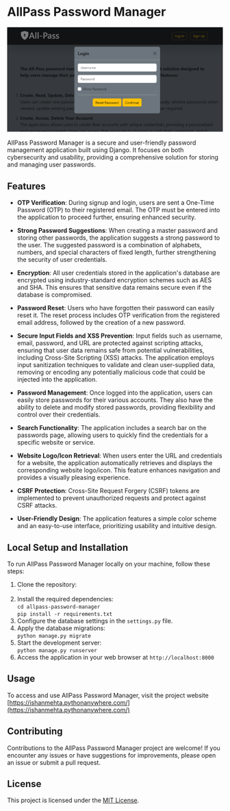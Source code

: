 # AllPass Password Manager

<p align="center">
  <img src="https://github.com/IshanMehta115/AllPass-Password-Manager/blob/main/pic.PNG" alt="Webpage Screenshot" width="800px">
</p>

AllPass Password Manager is a secure and user-friendly password management application built using Django. It focuses on both cybersecurity and usability, providing a comprehensive solution for storing and managing user passwords.

## Features

- **OTP Verification**: During signup and login, users are sent a One-Time Password (OTP) to their registered email. The OTP must be entered into the application to proceed further, ensuring enhanced security.

- **Strong Password Suggestions**: When creating a master password and storing other passwords, the application suggests a strong password to the user. The suggested password is a combination of alphabets, numbers, and special characters of fixed length, further strengthening the security of user credentials.

- **Encryption**: All user credentials stored in the application's database are encrypted using industry-standard encryption schemes such as AES and SHA. This ensures that sensitive data remains secure even if the database is compromised.

- **Password Reset**: Users who have forgotten their password can easily reset it. The reset process includes OTP verification from the registered email address, followed by the creation of a new password.

- **Secure Input Fields and XSS Prevention**: Input fields such as username, email, password, and URL are protected against scripting attacks, ensuring that user data remains safe from potential vulnerabilities, including Cross-Site Scripting (XSS) attacks. The application employs input sanitization techniques to validate and clean user-supplied data, removing or encoding any potentially malicious code that could be injected into the application.

- **Password Management**: Once logged into the application, users can easily store passwords for their various accounts. They also have the ability to delete and modify stored passwords, providing flexibility and control over their credentials.

- **Search Functionality**: The application includes a search bar on the passwords page, allowing users to quickly find the credentials for a specific website or service.

- **Website Logo/Icon Retrieval**: When users enter the URL and credentials for a website, the application automatically retrieves and displays the corresponding website logo/icon. This feature enhances navigation and provides a visually pleasing experience.

- **CSRF Protection**: Cross-Site Request Forgery (CSRF) tokens are implemented to prevent unauthorized requests and protect against CSRF attacks.

- **User-Friendly Design**: The application features a simple color scheme and an easy-to-use interface, prioritizing usability and intuitive design.


## Local Setup and Installation

To run AllPass Password Manager locally on your machine, follow these steps:

1. Clone the repository:<br>``
3. Install the required dependencies:<br>`cd allpass-password-manager`<br>`pip install -r requirements.txt`
4. Configure the database settings in the `settings.py` file.
5. Apply the database migrations:<br>`python manage.py migrate`
6. Start the development server:<br>`python manage.py runserver`
7. Access the application in your web browser at `http://localhost:8000`


## Usage

To access and use AllPass Password Manager, visit the project website [https://ishanmehta.pythonanywhere.com/](https://ishanmehta.pythonanywhere.com/)


## Contributing

Contributions to the AllPass Password Manager project are welcome! If you encounter any issues or have suggestions for improvements, please open an issue or submit a pull request.

## License

This project is licensed under the [MIT License](LICENSE).
